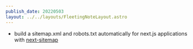 ```yaml
---
publish_date: 20220503    
layout: ../../layouts/FleetingNoteLayout.astro
---
```

- build a sitemap.xml and robots.txt automatically for next.js applications with [next-sitemap](https://www.npmjs.com/package/next-sitemap)
